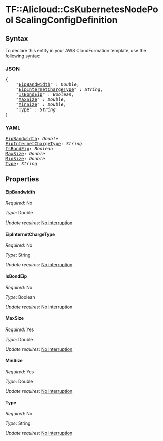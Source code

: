 # TF::Alicloud::CsKubernetesNodePool ScalingConfigDefinition

## Syntax

To declare this entity in your AWS CloudFormation template, use the following syntax:

### JSON

<pre>
{
    "<a href="#eipbandwidth" title="EipBandwidth">EipBandwidth</a>" : <i>Double</i>,
    "<a href="#eipinternetchargetype" title="EipInternetChargeType">EipInternetChargeType</a>" : <i>String</i>,
    "<a href="#isbondeip" title="IsBondEip">IsBondEip</a>" : <i>Boolean</i>,
    "<a href="#maxsize" title="MaxSize">MaxSize</a>" : <i>Double</i>,
    "<a href="#minsize" title="MinSize">MinSize</a>" : <i>Double</i>,
    "<a href="#type" title="Type">Type</a>" : <i>String</i>
}
</pre>

### YAML

<pre>
<a href="#eipbandwidth" title="EipBandwidth">EipBandwidth</a>: <i>Double</i>
<a href="#eipinternetchargetype" title="EipInternetChargeType">EipInternetChargeType</a>: <i>String</i>
<a href="#isbondeip" title="IsBondEip">IsBondEip</a>: <i>Boolean</i>
<a href="#maxsize" title="MaxSize">MaxSize</a>: <i>Double</i>
<a href="#minsize" title="MinSize">MinSize</a>: <i>Double</i>
<a href="#type" title="Type">Type</a>: <i>String</i>
</pre>

## Properties

#### EipBandwidth

_Required_: No

_Type_: Double

_Update requires_: [No interruption](https://docs.aws.amazon.com/AWSCloudFormation/latest/UserGuide/using-cfn-updating-stacks-update-behaviors.html#update-no-interrupt)

#### EipInternetChargeType

_Required_: No

_Type_: String

_Update requires_: [No interruption](https://docs.aws.amazon.com/AWSCloudFormation/latest/UserGuide/using-cfn-updating-stacks-update-behaviors.html#update-no-interrupt)

#### IsBondEip

_Required_: No

_Type_: Boolean

_Update requires_: [No interruption](https://docs.aws.amazon.com/AWSCloudFormation/latest/UserGuide/using-cfn-updating-stacks-update-behaviors.html#update-no-interrupt)

#### MaxSize

_Required_: Yes

_Type_: Double

_Update requires_: [No interruption](https://docs.aws.amazon.com/AWSCloudFormation/latest/UserGuide/using-cfn-updating-stacks-update-behaviors.html#update-no-interrupt)

#### MinSize

_Required_: Yes

_Type_: Double

_Update requires_: [No interruption](https://docs.aws.amazon.com/AWSCloudFormation/latest/UserGuide/using-cfn-updating-stacks-update-behaviors.html#update-no-interrupt)

#### Type

_Required_: No

_Type_: String

_Update requires_: [No interruption](https://docs.aws.amazon.com/AWSCloudFormation/latest/UserGuide/using-cfn-updating-stacks-update-behaviors.html#update-no-interrupt)

